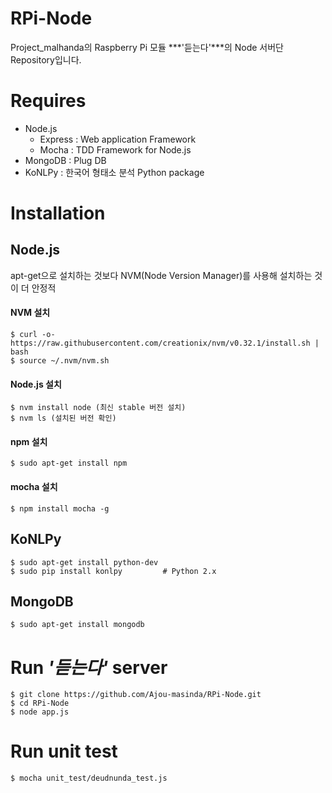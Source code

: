 # RPi-Node
Project_malhanda의 Raspberry Pi 모듈 ***'듣는다'***의 Node 서버단 Repository입니다.

# Requires
* Node.js
	* Express : Web application Framework
	* Mocha : TDD Framework for Node.js
* MongoDB : Plug DB
* KoNLPy : 한국어 형태소 분석 Python package

# Installation
## Node.js
apt-get으로 설치하는 것보다 NVM(Node Version Manager)를 사용해 설치하는 것이 더 안정적

#### NVM 설치

	$ curl -o- https://raw.githubusercontent.com/creationix/nvm/v0.32.1/install.sh | bash
	$ source ~/.nvm/nvm.sh	

#### Node.js 설치
	$ nvm install node (최신 stable 버전 설치)
	$ nvm ls (설치된 버전 확인)
	
#### npm 설치
	$ sudo apt-get install npm

#### mocha 설치
	$ npm install mocha -g

## KoNLPy
	$ sudo apt-get install python-dev
	$ sudo pip install konlpy         # Python 2.x
	
## MongoDB
	$ sudo apt-get install mongodb
	
# Run ***'듣는다'*** server
	$ git clone https://github.com/Ajou-masinda/RPi-Node.git
	$ cd RPi-Node
	$ node app.js
	
# Run unit test
	$ mocha unit_test/deudnunda_test.js
